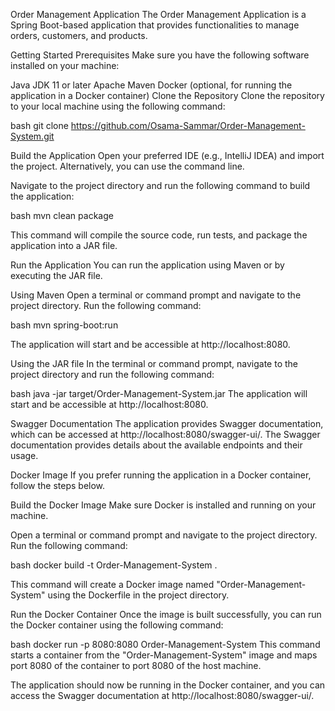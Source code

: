 Order Management Application
The Order Management Application is a Spring Boot-based application that provides functionalities to manage orders, customers, and products.

Getting Started
Prerequisites
Make sure you have the following software installed on your machine:

Java JDK 11 or later
Apache Maven
Docker (optional, for running the application in a Docker container)
Clone the Repository
Clone the repository to your local machine using the following command:

bash
git clone https://github.com/Osama-Sammar/Order-Management-System.git

Build the Application
Open your preferred IDE (e.g., IntelliJ IDEA) and import the project. Alternatively, you can use the command line.

Navigate to the project directory and run the following command to build the application:

bash
mvn clean package

This command will compile the source code, run tests, and package the application into a JAR file.

Run the Application
You can run the application using Maven or by executing the JAR file.

Using Maven
Open a terminal or command prompt and navigate to the project directory. Run the following command:

bash
mvn spring-boot:run

The application will start and be accessible at http://localhost:8080.

Using the JAR file
In the terminal or command prompt, navigate to the project directory and run the following command:

bash
java -jar target/Order-Management-System.jar
The application will start and be accessible at http://localhost:8080.

Swagger Documentation
The application provides Swagger documentation, which can be accessed at http://localhost:8080/swagger-ui/. The Swagger documentation provides details about the available endpoints and their usage.

Docker Image 
If you prefer running the application in a Docker container, follow the steps below.

Build the Docker Image
Make sure Docker is installed and running on your machine.

Open a terminal or command prompt and navigate to the project directory. Run the following command:

bash
docker build -t Order-Management-System .

This command will create a Docker image named "Order-Management-System" using the Dockerfile in the project directory.

Run the Docker Container
Once the image is built successfully, you can run the Docker container using the following command:

bash
docker run -p 8080:8080 Order-Management-System
This command starts a container from the "Order-Management-System" image and maps port 8080 of the container to port 8080 of the host machine.

The application should now be running in the Docker container, and you can access the Swagger documentation at http://localhost:8080/swagger-ui/.





